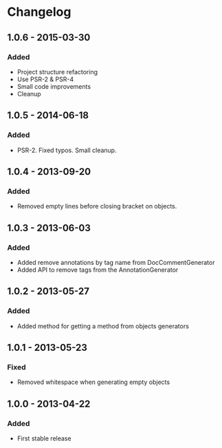 # Changelog

## 1.0.6 - 2015-03-30

### Added
- Project structure refactoring
- Use PSR-2 & PSR-4
- Small code improvements
- Cleanup

## 1.0.5 - 2014-06-18

### Added
- PSR-2. Fixed typos. Small cleanup.

## 1.0.4 - 2013-09-20

### Added
- Removed empty lines before closing bracket on objects.

## 1.0.3 - 2013-06-03

### Added
- Added remove annotations by tag name from DocCommentGenerator
- Added API to remove tags from the AnnotationGenerator

## 1.0.2 - 2013-05-27

### Added
- Added method for getting a method from objects generators

## 1.0.1 - 2013-05-23

### Fixed
- Removed whitespace when generating empty objects

## 1.0.0 - 2013-04-22

### Added
- First stable release
